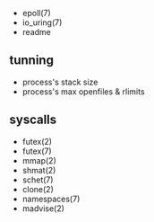 - epoll(7)
- io_uring(7)
- readme

## tunning
- process's stack size
- process's max openfiles & rlimits

## syscalls
- futex(2) 
- futex(7)
- mmap(2)
- shmat(2)
- schet(7)
- clone(2)
- namespaces(7)
- madvise(2)
